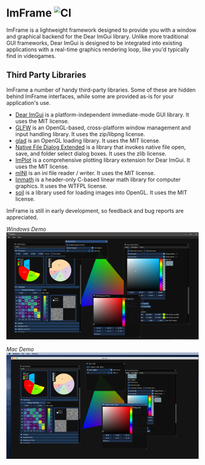 # ImFrame ![CI](https://github.com/JamesBoer/ImFrame/workflows/CI/badge.svg)
ImFrame is a lightweight framework designed to provide you with a window and graphical backend for the Dear ImGui library.  Unlike more traditional GUI frameworks, Dear ImGui is designed to be integrated into existing applications with a real-time graphics rendering loop, like you'd typically find in videogames.  

## Third Party Libraries
ImFrame a number of handy third-party libraries.  Some of these are hidden behind ImFrame interfaces, while some are provided as-is for your application's use.

* [Dear ImGui](https://github.com/ocornut/imgui) is a platform-independent immediate-mode GUI library.  It uses the MIT license.
* [GLFW](https://www.glfw.org/) is an OpenGL-based, cross-platform window management and input handling library.  It uses the zip/libpng license.
* [glad](https://github.com/Dav1dde/glad) is an OpenGL loading library.  It uses the MIT license.
* [Native File Dialog Extended](https://github.com/btzy/nativefiledialog-extended) is a library that invokes native file open, save, and folder select dialog boxes.  It uses the zlib license.
* [ImPlot](https://github.com/epezent/implot) is a comprehensive plotting library extension for Dear ImGui.  It uses the MIT license.
* [mINI](https://github.com/pulzed/mINI) is an ini file reader / writer.  It uses the MIT license.
* [linmath](https://github.com/datenwolf/linmath.h) is a header-only C-based linear math library for computer graphics.  It uses the WTFPL license.
* [soil](https://github.com/littlstar/soil) is a library used for loading images into OpenGL.  It uses the MIT license.

ImFrame is still in early development, so feedback and bug reports are appreciated.

*Windows Demo*
![Table Image](Data/Screenshots/Demo-Win.PNG)

*Mac Demo*
![Table Image](Data/Screenshots/Demo-Mac.png)